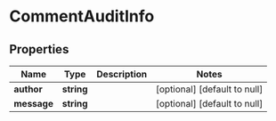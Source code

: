 # CommentAuditInfo

## Properties
Name | Type | Description | Notes
------------ | ------------- | ------------- | -------------
**author** | **string** |  | [optional] [default to null]
**message** | **string** |  | [optional] [default to null]



